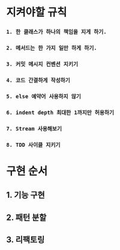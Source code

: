 # 지켜야할 규칙
### ```1. 한 클래스가 하나의 책임을 지게 하기.```
### ```2. 메서드는 한 가지 일만 하게 하기.```
### ```3. 커밋 메시지 컨벤션 지키기```
### ```4. 코드 간결하게 작성하기```
### ```5. else 예약어 사용하지 않기```
### ```6. indent depth 최대한 1까지만 허용하기```
### ```7. Stream 사용해보기```
### ```8. TDD 사이클 지키기```

# 구현 순서
## 1. 기능 구현
## 2. 패턴 분할
## 3. 리팩토링


